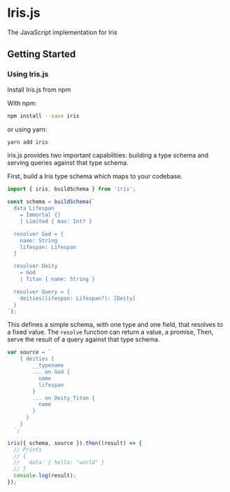 # Iris.js

The JavaScript implementation for Iris

## Getting Started

### Using Iris.js

Install Iris.js from npm

With npm:

```sh
npm install --save iris
```

or using yarn:

```sh
yarn add iris
```

iris.js provides two important capabilities: building a type schema and
serving queries against that type schema.

First, build a Iris type schema which maps to your codebase.

```js
import { iris, buildSchema } from 'iris';

const schema = buildSchema(`
  data Lifespan
    = Immortal {}
    | Limited { max: Int? }

  resolver God = {
    name: String
    lifespan: Lifespan
  }

  resolver Deity
    = God
    | Titan { name: String }

  resolver Query = {
    deities(lifespan: Lifespan?): [Deity]
  }
`);
```

This defines a simple schema, with one type and one field, that resolves
to a fixed value. The `resolve` function can return a value, a promise,
Then, serve the result of a query against that type schema.

```js
var source = `
    { deities { 
        __typename
        ... on God {
          name
          lifespan
        }
        ... on Deity_Titan {
          name
        }
      } 
    }
  `;

iris({ schema, source }).then((result) => {
  // Prints
  // {
  //   data: { hello: "world" }
  // }
  console.log(result);
});
```
